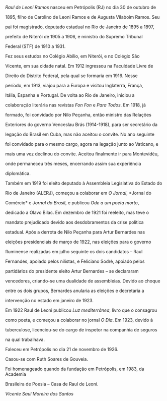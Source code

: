 

*Raul de Leoni Ramos* nasceu em Petrópolis (RJ) no dia 30 de outubro de

1895, filho de Carolino de Leoni Ramos e de Augusta Vilaboim Ramos. Seu

pai foi magistrado, deputado estadual no Rio de Janeiro de 1895 a 1897,

prefeito de Niterói de 1905 a 1906, e ministro do Supremo Tribunal

Federal (STF) de 1910 a 1931.



Fez seus estudos no Colégio Abílio, em Niterói, e no Colégio São

Vicente, em sua cidade natal. Em 1912 ingressou na Faculdade Livre de

Direito do Distrito Federal, pela qual se formaria em 1916. Nesse

período, em 1913, viajou para a Europa e visitou Inglaterra, França,

Itália, Espanha e Portugal. De volta ao Rio de Janeiro, iniciou a

colaboração literária nas revistas *Fon Fon* e *Para Todos*. Em 1918, já

formado, foi convidado por Nilo Peçanha, então ministro das Relações

Exteriores do governo Venceslau Brás (1914-1918), para ser secretário da

legação do Brasil em Cuba, mas não aceitou o convite. No ano seguinte

foi convidado para o mesmo cargo, agora na legação junto ao Vaticano, e

mais uma vez declinou do convite. Aceitou finalmente ir para Montevidéu,

onde permaneceu três meses, encerrando assim sua experiência

diplomática.



Também em 1919 foi eleito deputado à Assembleia Legislativa do Estado do

Rio de Janeiro (ALERJ), começou a colaborar em *O Jornal*, *Jornal do

Comércio* e *Jornal do Brasil*, e publicou *Ode a um poeta morto*,

dedicado a Olavo Bilac. Em dezembro de 1921 foi reeleito, mas teve o

mandato prejudicado devido aos desdobramentos da crise política

estadual. Após a derrota de Nilo Peçanha para Artur Bernardes nas

eleições presidenciais de março de 1922, nas eleições para o governo

fluminense realizadas em julho seguinte os dois candidatos – Raul

Fernandes, apoiado pelos nilistas, e Feliciano Sodré, apoiado pelos

partidários do presidente eleito Artur Bernardes – se declararam

vencedores, criando-se uma dualidade de assembleias. Devido ao choque

entre os dois grupos, Bernardes anularia as eleições e decretaria a

intervenção no estado em janeiro de 1923.



Em 1922 Raul de Leoni publicou *Luz mediterrânea*, livro que o consagrou

como poeta, e começou a colaborar no jornal *O Dia*. Em 1923, devido à

tuberculose, licenciou-se do cargo de inspetor na companhia de seguros

na qual trabalhava.



Faleceu em Petrópolis no dia 21 de novembro de 1926.



Casou-se com Ruth Soares de Gouveia.



Foi homenageado quando da fundação em Petrópolis, em 1983, da Academia

Brasileira de Poesia – Casa de Raul de Leoni.



*Vicente Saul Moreira dos Santos*




